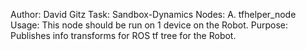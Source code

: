 Author: David Gitz
Task: Sandbox-Dynamics
Nodes:
A. tfhelper_node
Usage: 
This node should be run on 1 device on the Robot.
Purpose:
Publishes info transforms for ROS tf tree for the Robot.

